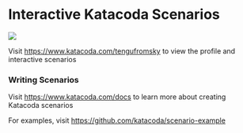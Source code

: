 # Interactive Katacoda Scenarios

[![](http://shields.katacoda.com/katacoda/tengufromsky/count.svg)](https://www.katacoda.com/tengufromsky "Get your profile on Katacoda.com")

Visit https://www.katacoda.com/tengufromsky to view the profile and interactive scenarios

### Writing Scenarios
Visit https://www.katacoda.com/docs to learn more about creating Katacoda scenarios

For examples, visit https://github.com/katacoda/scenario-example
